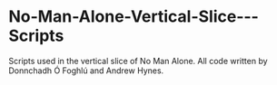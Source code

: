 # No-Man-Alone-Vertical-Slice---Scripts
Scripts used in the vertical slice of No Man Alone.
All code written by Donnchadh Ó Foghlú and Andrew Hynes.
